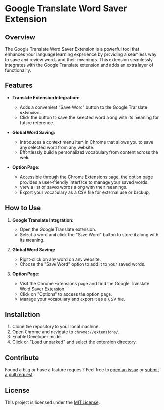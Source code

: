 # Google Translate Word Saver Extension

## Overview

The Google Translate Word Saver Extension is a powerful tool that enhances your language learning experience by providing a seamless way to save and review words and their meanings. This extension seamlessly integrates with the Google Translate extension and adds an extra layer of functionality.

## Features

- **Translate Extension Integration:**
  - Adds a convenient "Save Word" button to the Google Translate extension.
  - Click the button to save the selected word along with its meaning for future reference.

- **Global Word Saving:**
  - Introduces a context menu item in Chrome that allows you to save any selected word from any website.
  - Effortlessly build a personalized vocabulary from content across the web.

- **Option Page:**
  - Accessible through the Chrome Extensions page, the option page provides a user-friendly interface to manage your saved words.
  - View a list of saved words along with their meanings.
  - Export your vocabulary as a CSV file for external use or backup.

## How to Use

1. **Google Translate Integration:**
   - Open the Google Translate extension.
   - Select a word and click the "Save Word" button to store it along with its meaning.

2. **Global Word Saving:**
   - Right-click on any word on any website.
   - Choose the "Save Word" option to add it to your saved words.

3. **Option Page:**
   - Visit the Chrome Extensions page and find the Google Translate Word Saver Extension.
   - Click on "Options" to access the option page.
   - Manage your vocabulary and export it as a CSV file.

## Installation

1. Clone the repository to your local machine.
2. Open Chrome and navigate to `chrome://extensions/`.
3. Enable Developer mode.
4. Click on "Load unpacked" and select the extension directory.

## Contribute

Found a bug or have a feature request? Feel free to [open an issue](https://github.com/bmrbehnam/save-google-translate-extension/issues) or [submit a pull request](https://github.com/bmrbehnam/save-google-translate-extension/pulls).

## License

This project is licensed under the [MIT License](LICENSE).
